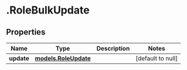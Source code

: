 # .RoleBulkUpdate

## Properties
Name | Type | Description | Notes
------------ | ------------- | ------------- | -------------
**update** | [**models.RoleUpdate**](models.RoleUpdate.md) |  | [default to null]


